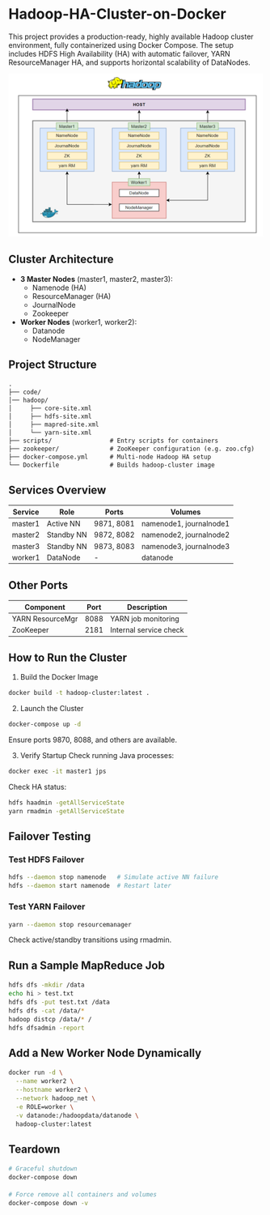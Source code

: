 # Hadoop-HA-Cluster-on-Docker
This project provides a production-ready, highly available Hadoop cluster environment, fully containerized using Docker Compose. The setup includes HDFS High Availability (HA) with automatic failover, YARN ResourceManager HA, and supports horizontal scalability of DataNodes. 

![Hadoop HA Architecture](Hadoop_Architecture.png)

## Cluster Architecture

- **3 Master Nodes** (master1, master2, master3):
  - Namenode (HA)
  - ResourceManager (HA)
  - JournalNode
  - Zookeeper
- **Worker Nodes** (worker1, worker2):
  - Datanode
  - NodeManager


## Project Structure

```
.
├── code/
│── hadoop/
│     ├── core-site.xml
│     ├── hdfs-site.xml
│     ├── mapred-site.xml
│     └── yarn-site.xml
├── scripts/                # Entry scripts for containers
├── zookeeper/              # ZooKeeper configuration (e.g. zoo.cfg)
├── docker-compose.yml      # Multi-node Hadoop HA setup
└── Dockerfile              # Builds hadoop-cluster image
```

## Services Overview

| Service | Role | Ports | Volumes |
|---------|------|-------|---------|
| master1 | Active NN | 9871, 8081 | namenode1, journalnode1 |
| master2 | Standby NN | 9872, 8082 | namenode2, journalnode2 |
| master3 | Standby NN | 9873, 8083 | namenode3, journalnode3 |
| worker1 | DataNode | - | datanode |

## Other Ports

| Component         | Port  | Description              |
|------------------|-------|--------------------------|
| YARN ResourceMgr | 8088  | YARN job monitoring      |
| ZooKeeper        | 2181  | Internal service check   |

## How to Run the Cluster

1. Build the Docker Image
```bash
docker build -t hadoop-cluster:latest .
```

2. Launch the Cluster
```bash
docker-compose up -d
```
Ensure ports 9870, 8088, and others are available.

3. Verify Startup
Check running Java processes:
```bash
docker exec -it master1 jps
```

Check HA status:
```bash
hdfs haadmin -getAllServiceState
yarn rmadmin -getAllServiceState
```

## Failover Testing

### Test HDFS Failover
```bash
hdfs --daemon stop namenode   # Simulate active NN failure
hdfs --daemon start namenode  # Restart later
```

### Test YARN Failover
```bash
yarn --daemon stop resourcemanager
```
Check active/standby transitions using rmadmin.

## Run a Sample MapReduce Job
```bash
hdfs dfs -mkdir /data
echo hi > test.txt
hdfs dfs -put test.txt /data
hdfs dfs -cat /data/*
hadoop distcp /data/* /
hdfs dfsadmin -report
```

## Add a New Worker Node Dynamically
```bash
docker run -d \
  --name worker2 \
  --hostname worker2 \
  --network hadoop_net \
  -e ROLE=worker \
  -v datanode:/hadoopdata/datanode \
  hadoop-cluster:latest
```

## Teardown
```bash
# Graceful shutdown
docker-compose down

# Force remove all containers and volumes
docker-compose down -v
